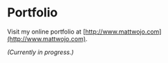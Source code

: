 # Portfolio

Visit my online portfolio at [http://www.mattwojo.com](http://www.mattwojo.com).

*(Currently in progress.)*